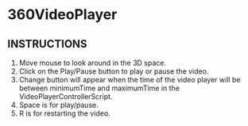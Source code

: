 # 360VideoPlayer

INSTRUCTIONS
------------

1. Move mouse to look around in the 3D space.
2. Click on the Play/Pause button to play or pause the video.
3. Change button will appear when the time of the video player will be between minimumTime and maximumTime in the VideoPlayerControllerScript.
4. Space is for play/pause.
5. R is for restarting the video.
